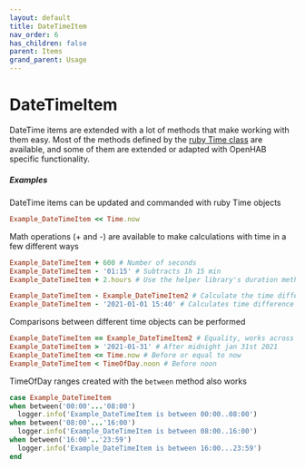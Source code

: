 ```yaml
---
layout: default
title: DateTimeItem
nav_order: 6
has_children: false
parent: Items
grand_parent: Usage
---
```


# DateTimeItem

DateTime items are extended with a lot of methods that make working with them easy. Most of the methods
defined by the [ruby Time class](https://ruby-doc.org/core-2.5.8/Time.html) are available, and some of 
them are extended or adapted with OpenHAB specific functionality.

##### Examples

DateTime items can be updated and commanded with ruby Time objects

```ruby
Example_DateTimeItem << Time.now
```

Math operations (+ and -) are available to make calculations with time in a few different ways

```ruby
Example_DateTimeItem + 600 # Number of seconds
Example_DateTimeItem - '01:15' # Subtracts 1h 15 min
Example_DateTimeItem + 2.hours # Use the helper library's duration methods

Example_DateTimeItem - Example_DateTimeItem2 # Calculate the time difference, in seconds
Example_DateTimeItem - '2021-01-01 15:40' # Calculates time difference
```

Comparisons between different time objects can be performed

```ruby
Example_DateTimeItem == Example_DateTimeItem2 # Equality, works across time zones
Example_DateTimeItem > '2021-01-31' # After midnight jan 31st 2021
Example_DateTimeItem <= Time.now # Before or equal to now
Example_DateTimeItem < TimeOfDay.noon # Before noon
```

TimeOfDay ranges created with the `between` method also works

```ruby
case Example_DateTimeItem
when between('00:00'...'08:00')
  logger.info('Example_DateTimeItem is between 00:00..08:00')
when between('08:00'...'16:00')
  logger.info('Example_DateTimeItem is between 08:00..16:00')
when between('16:00'..'23:59')
  logger.info('Example_DateTimeItem is between 16:00...23:59')
end
```
